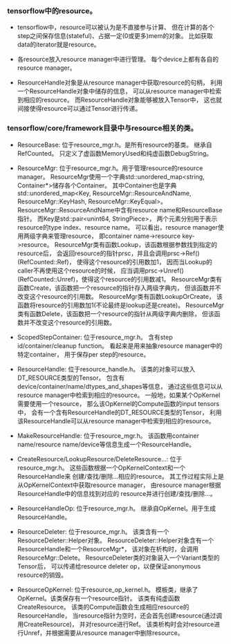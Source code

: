 ### tensorflow中的resource。

- tensorflow中，resource可以被认为是不直接参与计算、
但在计算的各个step之间保存信息(stateful)、占据一定(0或更多)mem的对象。
比如获取data的iterator就是resource。

- 各resource放入resource manager中进行管理。
每个device上都有各自的resource manager。

- ResourceHandle对象是从resource manager中获取resource的句柄，
利用一个ResourceHandle对象中储存的信息，
可以从resource manager中检索到相应的resource。
而ResourceHandle对象能够被放入Tensor中，
这也就间接使得resource可以通过Tensor进行传递。

### tensorflow/core/framework目录中与resource相关的类。

- ResourceBase: 位于resource\_mgr.h。是所有resource的基类。
继承自RefCounted。
只定义了虚函数MemoryUsed和纯虚函数DebugString。

- ResourceMgr: 位于resource\_mgr.h。用于管理resource的resource manager。
ResourceMgr使用一个字典std::unordered\_map\<string,
Container\*\>储存各个Container。
其中Container也是字典
std::unordered\_map\<Key, ResourceMgr::ResourceAndName,
ResourceMgr::KeyHash, ResourceMgr::KeyEqual\>。
ResourceMgr::ResourceAndName中含有resource name和ResourceBase指针。
而Key是std::pair\<unint64, StringPiece\>，
两个元素分别用于表示resource的type index、resource name。
可以看出，resource manager使用两级字典来管理resource，
即container name-\>resource key-\>resource。
ResourceMgr类有函数Lookup，该函数根据参数找到指定的resource后，
会返回resource的指针prsc，并且会调用prsc-\>Ref() (RefCounted::Ref)，
使得这个resource的引用数加1，
因而当Lookup的caller不再使用这个resource的时候，
应当调用prsc-\>Unref() (RefCounted::Unref)，使得这个resource的引用数减1。
ResourceMgr类有函数Create，该函数把一个resource的指针存入两级字典内，
但该函数并不改变这个resource的引用数。
ResourceMgr类有函数LookupOrCreate，
该函数将resource的引用数加1(不论最终是lookup还是create)。
ResourceMgr类有函数Delete，该函数把一个resource的指针从两级字典内删除，
但该函数并不改变这个resource的引用数。

- ScopedStepContainer: 位于resource\_mgr.h。
含有step id/container/cleanup function。
看起来是用来抽象resource manager中的特定container，
用于保存per step的resource。

- ResourceHandle: 位于resource\_handle.h。
该类的对象可以放入DT\_RESOURCE类型的Tensor。
包含有device/container/name/dtypes\_and\_shapes等信息，
通过这些信息可以从resource manager中检索到相应的resource。
一般地，如果某个OpKernel需要使用一个resource，
那么该OpKernel的Compute函数的input tensors中，
会有一个含有ResourceHandle的DT\_RESOURCE类型的Tensor，
利用该ResourceHandle可以从resource manager中检索到相应的resource。

- MakeResourceHandle: 位于resource\_mgr.h。
该函数用container name/resource name/device等信息生成一个ResourceHandle。

- CreateResource/LookupResource/DeleteResource...:
位于resource\_mgr.h。
这些函数根据一个OpKernelContext和一个ResourceHandle来
创建/查找/删除...相应的resource。
其工作过程实际上是从OpKernelContext中获取resource manager，
由resource manager根据ResourceHandle中的信息找到对应的
resource并进行创建/查找/删除...。

- ResourceHandleOp: 位于resource\_mgr.h。
继承自OpKernel。用于生成ResourceHandle。

- ResourceDeleter: 位于resource\_mgr.h。
该类含有一个ResourceDeleter::Helper对象。
ResourceDeleter::Helper对象含有一个ResourceHandle和一个ResourceMgr\*，
该对象在析构时，会调用ResourceMgr::Delete。
ResourceDeleter类的对象装入一个Variant类型的Tensor后，
可以传递给resource deleter op，以便保证anonymous resource的销毁。

- ResourceOpKernel: 位于resource\_op\_kernel.h。
模板类，继承了OpKernel。该类保存有一个resource指针。
该类有纯虚函数CreateResource。
该类的Compute函数会生成相应resource的ResourceHandle，
当resource指针为空时，还会首先创建resource(通过调用CreateResource)，
并对resource进行Ref。
该类析构时会对resource进行Unref，并根据需要从resource manager中删除resource。
